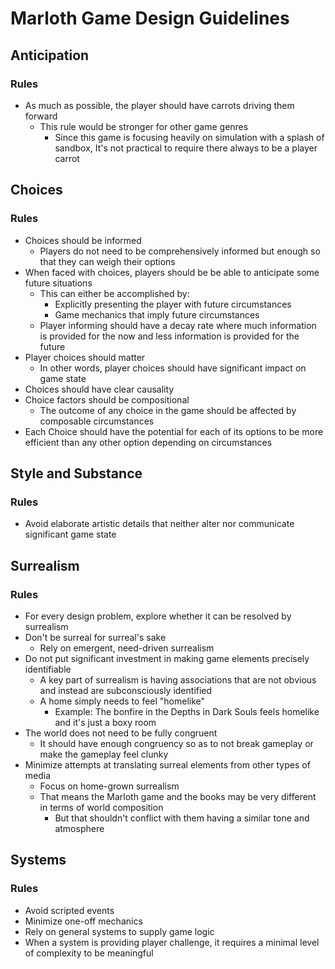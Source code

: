 # Marloth Game Design Guidelines

## Anticipation

### Rules

* As much as possible, the player should have carrots driving them forward
  * This rule would be stronger for other game genres
    * Since this game is focusing heavily on simulation with a splash of sandbox, It's not practical to require there always to be a player carrot

## Choices

### Rules

* Choices should be informed
  * Players do not need to be comprehensively informed but enough so that they can weigh their options
* When faced with choices, players should be be able to anticipate some future situations
  * This can either be accomplished by:
    * Explicitly presenting the player with future circumstances
    * Game mechanics that imply future circumstances
  * Player informing should have a decay rate where much information is provided for the now and less information is provided for the future
* Player choices should matter
  * In other words, player choices should have significant impact on game state
* Choices should have clear causality
* Choice factors should be compositional
  * The outcome of any choice in the game should be affected by composable circumstances
* Each Choice should have the potential for each of its options to be more efficient than any other option depending on circumstances

## Style and Substance

### Rules

* Avoid elaborate artistic details that neither alter nor communicate significant game state

## Surrealism

### Rules

* For every design problem, explore whether it can be resolved by surrealism
* Don't be surreal for surreal's sake
  * Rely on emergent, need-driven surrealism
* Do not put significant investment in making game elements precisely identifiable
  * A key part of surrealism is having associations that are not obvious and instead are subconsciously identified
  * A home simply needs to feel "homelike"
    * Example: The bonfire in the Depths in Dark Souls feels homelike and it's just a boxy room
* The world does not need to be fully congruent
  * It should have enough congruency so as to not break gameplay or make the gameplay feel clunky
* Minimize attempts at translating surreal elements from other types of media
  * Focus on home-grown surrealism
  * That means the Marloth game and the books may be very different in terms of world composition
    * But that shouldn't conflict with them having a similar tone and atmosphere

## Systems

### Rules

* Avoid scripted events
* Minimize one-off mechanics
* Rely on general systems to supply game logic
* When a system is providing player challenge, it requires a minimal level of complexity to be meaningful